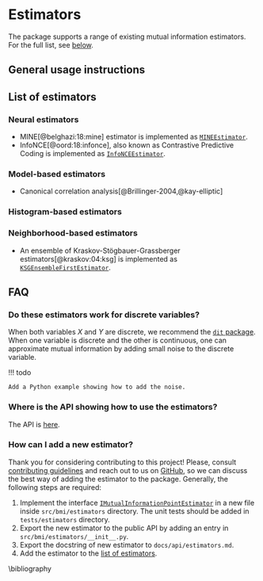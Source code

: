 # Estimators

The package supports a range of existing mutual information estimators. For the full list, see [below](#list-of-estimators).

## General usage instructions

## List of estimators

### Neural estimators
  - MINE[@belghazi:18:mine] estimator is implemented as [`MINEEstimator`](api/estimators.md#bmi.estimators.MINEEstimator).
  - InfoNCE[@oord:18:infonce], also known as Contrastive Predictive Coding is implemented as [`InfoNCEEstimator`](api/estimators.md#bmi.estimators.InfoNCEEstimator).

### Model-based estimators
  - Canonical correlation analysis[@Brillinger-2004,@kay-elliptic]

### Histogram-based estimators

### Neighborhood-based estimators
  - An ensemble of Kraskov-Stögbauer-Grassberger estimators[@kraskov:04:ksg] is implemented as [`KSGEnsembleFirstEstimator`](api/estimators.md#bmi.estimators.KSGEnsembleFirstEstimator).

## FAQ

### Do these estimators work for discrete variables?
When both variables $X$ and $Y$ are discrete, we recommend the [`dit` package](https://github.com/dit/dit). When one variable is discrete and the other is continuous, one can approximate mutual information by adding small noise to the discrete variable. 

!!! todo

    Add a Python example showing how to add the noise.

### Where is the API showing how to use the estimators?

The API is [here](api/estimators.md).

### How can I add a new estimator?
Thank you for considering contributing to this project! Please, consult [contributing guidelines](contributing.md) and reach out to us on [GitHub](https://github.com/cbg-ethz/bmi/issues), so we can discuss the best way of adding the estimator to the package.
Generally, the following steps are required:
1. Implement the interface [`IMutualInformationPointEstimator`](api/interfaces.md#bmi.interface.IMutualInformationPointEstimator) in a new file inside `src/bmi/estimators` directory. The unit tests should be added in `tests/estimators` directory.
2. Export the new estimator to the public API by adding an entry in `src/bmi/estimators/__init__.py`.
3. Export the docstring of new estimator to `docs/api/estimators.md`.
4. Add the estimator to the [list of estimators](#list-of-estimators).

\bibliography
